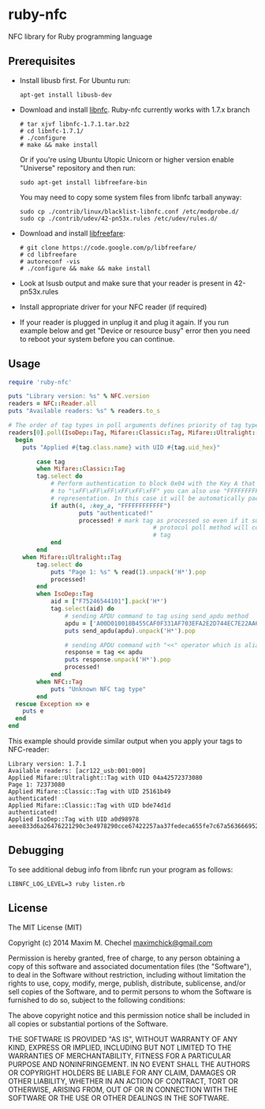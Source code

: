 ruby-nfc
========

NFC library for Ruby programming language

Prerequisites
------------

* Install libusb first. For Ubuntu run:
  ```
  apt-get install libusb-dev
  ```
* Download and install [libnfc](https://bintray.com/nfc-tools/sources/libnfc). Ruby-nfc currently works with 1.7.x branch
  
  ```
  # tar xjvf libnfc-1.7.1.tar.bz2
  # cd libnfc-1.7.1/
  # ./configure
  # make && make install
  ```
  
  Or if you're using Ubuntu Utopic Unicorn or higher version еnable "Universe" repository and then run:
  ```
  sudo apt-get install libfreefare-bin
  ```
  You may need to copy some system files from libnfc tarball anyway:

    ```
    sudo cp ./contrib/linux/blacklist-libnfc.conf /etc/modprobe.d/
    sudo cp ./contrib/udev/42-pn53x.rules /etc/udev/rules.d/
    ```
* Download and install [libfreefare](https://code.google.com/p/libfreefare/):
  ```
  # git clone https://code.google.com/p/libfreefare/
  # cd libfreefare
  # autoreconf -vis
  # ./configure && make && make install
  ```
  
* Look at lsusb output and make sure that your reader is present in 42-pn53x.rules
* Install appropriate driver for your NFC reader (if required)
* If your reader is plugged in unplug it and plug it again. If you run example below and get "Device or resource busy" error then you need to reboot your system before you can continue.

Usage
-----

```ruby
require 'ruby-nfc'

puts "Library version: %s" % NFC.version
readers = NFC::Reader.all
puts "Available readers: %s" % readers.to_s

# The order of tag types in poll arguments defines priority of tag types
readers[0].poll(IsoDep::Tag, Mifare::Classic::Tag, Mifare::Ultralight::Tag) do |tag|
  begin
  	puts "Applied #{tag.class.name} with UID #{tag.uid_hex}"

		case tag
		when Mifare::Classic::Tag
  		tag.select do
  			# Perform authentication to block 0x04 with the Key A that equals 
  			# to "\xFF\xFF\xFF\xFF\xFF\xFF" you can also use "FFFFFFFFFFFF"
  			# representation. In this case it will be automatically packed to 6 bytes
  			if auth(4, :key_a, "FFFFFFFFFFFF")
					puts "authenticated!"
					processed! # mark tag as processed so even if it supports different
										 # protocol poll method will continue with another physical
										 # tag
  			end
  		end
  	when Mifare::Ultralight::Tag
  		tag.select do
  			puts "Page 1: %s" % read(1).unpack('H*').pop
  			processed!
  		end
		when IsoDep::Tag
			aid = ["F75246544101"].pack('H*')
			tag.select(aid) do
				# sending APDU command to tag using send_apdu method
				apdu = ['A00D010018B455CAF0F331AF703EFA2E2D744EC7E22AA64076CD19F6D0'].pack('H*')
				puts send_apdu(apdu).unpack('H*').pop

				# sending APDU command with "<<" operator which is alias to send_apdu
				response = tag << apdu
				puts response.unpack('H*').pop
				processed!
			end
		when NFC::Tag
			puts "Unknown NFC tag type"
		end
  rescue Exception => e
    puts e
  end
end

```

This example should provide similar output when you apply your tags to NFC-reader:
```
Library version: 1.7.1
Available readers: [acr122_usb:001:009]
Applied Mifare::Ultralight::Tag with UID 04a42572373080
Page 1: 72373080
Applied Mifare::Classic::Tag with UID 25161b49
authenticated!
Applied Mifare::Classic::Tag with UID bde74d1d
authenticated!
Applied IsoDep::Tag with UID a0d98978
aeee833d6a26476221290c3e4978290cce67422257aa37fedeca655fe7c67a5636669529e676a7c53fa51b9af3ae62e631b6cbebd4a65228a2fbf9cfe8b860e5efc69000
```

Debugging
---------

To see additional debug info from libnfc run your program as follows:
```
LIBNFC_LOG_LEVEL=3 ruby listen.rb
```

License
-------

The MIT License (MIT)

Copyright (c) 2014 Maxim M. Chechel <maximchick@gmail.com>

Permission is hereby granted, free of charge, to any person obtaining a copy
of this software and associated documentation files (the "Software"), to deal
in the Software without restriction, including without limitation the rights
to use, copy, modify, merge, publish, distribute, sublicense, and/or sell
copies of the Software, and to permit persons to whom the Software is
furnished to do so, subject to the following conditions:

The above copyright notice and this permission notice shall be included in
all copies or substantial portions of the Software.

THE SOFTWARE IS PROVIDED "AS IS", WITHOUT WARRANTY OF ANY KIND, EXPRESS OR
IMPLIED, INCLUDING BUT NOT LIMITED TO THE WARRANTIES OF MERCHANTABILITY,
FITNESS FOR A PARTICULAR PURPOSE AND NONINFRINGEMENT. IN NO EVENT SHALL THE
AUTHORS OR COPYRIGHT HOLDERS BE LIABLE FOR ANY CLAIM, DAMAGES OR OTHER
LIABILITY, WHETHER IN AN ACTION OF CONTRACT, TORT OR OTHERWISE, ARISING FROM,
OUT OF OR IN CONNECTION WITH THE SOFTWARE OR THE USE OR OTHER DEALINGS IN
THE SOFTWARE.
